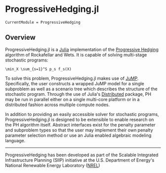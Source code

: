 
# ProgressiveHedging.jl

```@meta
CurrentModule = ProgressiveHedging
```

## Overview

ProgressiveHedging.jl is a [Julia](https://julialang.org/) implementation of the [Progressive Hedging](https://pubsonline.informs.org/doi/abs/10.1287/moor.16.1.119) algorithm of Rockafellar and Wets.  It is capable of solving multi-stage stochastic programs:

``\min_X \sum_{s=1}^S p_s f_s(X)``

To solve this problem, ProgressiveHedging.jl makes use of [JuMP](https://github.com/JuliaOpt/JuMP.jl). Specifically, the user constructs a wrapped JuMP model for a single subproblem as well as a scenario tree which describes the structure of the stochastic program. Through the use of Julia's [Distributed](https://docs.julialang.org/en/v1/stdlib/Distributed/) package, PH may be run in parallel either on a single multi-core platform or in a distributed fashion across multiple compute nodes.

In addition to providing an easily accessible solver for stochastic programs, ProgressiveHedging.jl is designed to be extensible to enable research on the PH algorithm itself.  Abstract interfaces exist for the penalty parameter and subproblem types so that the user may implement their own penalty parameter selection method or use an Julia enabled algebraic modeling language.

------------
ProgressiveHedging has been developed as part of the Scalable Integrated Infrastructure Planning (SIIP) initiative at the U.S. Department of Energy's National Renewable Energy Laboratory ([NREL](https://www.nrel.gov/))